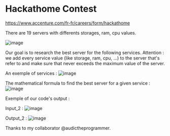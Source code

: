 # Hackathome Contest

https://www.accenture.com/fr-fr/careers/form/hackathome

There are 19 servers with differents storages, ram, cpu values.

![image](https://user-images.githubusercontent.com/75336673/113354446-7c25b200-933f-11eb-9772-70e6961185d5.png)

Our goal is to research the best server for the following services. Attention : we add every service value (like storage, ram, cpu, ...) to the server that's refer to and make sure that never exceeds the maximum value of the server.

An exemple of services :
![image](https://user-images.githubusercontent.com/75336673/113355282-cfe4cb00-9340-11eb-8270-374102961527.png)

The mathematical formula to find the best server for a given service :
![image](https://user-images.githubusercontent.com/75336673/113356353-62399e80-9342-11eb-8cd1-fa3cf2cfba1c.png)

Exemple of our code's output : 

Input_2 :
![image](https://user-images.githubusercontent.com/75336673/113355507-2a7e2700-9341-11eb-9477-cc934f1f718f.png)

Output_2 :
![image](https://user-images.githubusercontent.com/75336673/113355605-53062100-9341-11eb-8039-bdda86591958.png)

Thanks to my collaborator @audictheprogrammer.

